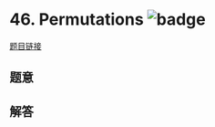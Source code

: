 # 46. Permutations ![badge](https://img.shields.io/badge/-medium-yellow?style=flat-square)

[题目链接](https://leetcode.com/problems/permutations)

## 题意

## 解答

